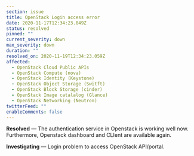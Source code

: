```yaml
---
section: issue
title: OpenStack Login access error
date: 2020-11-17T12:34:23.049Z
status: resolved
pinned: ""
current_severity: down
max_severity: down
duration: ""
resolved_on: 2020-11-19T12:34:23.059Z
affected:
  - OpenStack Cloud Public APIs
  - OpenStack Compute (nova)
  - OpenStack Identity (Keystone)
  - OpenStack Object Storage (Switft)
  - OpenStack Block Storage (cinder)
  - OpenStack Image catalalog (Glance)
  - OpenStack Networking (Neutron)
twitterFeed: ""
enableComments: false
---
```

**Resolved** — The authentication service in Openstack is working well now. Furthermore, Openstack dashboard and CLIent are available again.

**Investigating** — Login problem to access OpenStack API/portal.